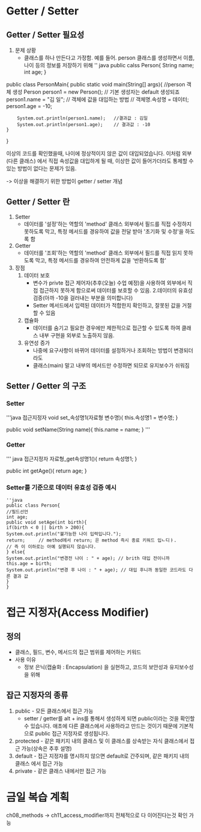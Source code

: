 # Getter / Setter
## Getter / Setter 필요성
1. 문제 상황
    - 클래스를 하나 만든다고 가정함. 예를 들어. person 클래스를 생성하면서
      이름, 나이 등의 정보를 저장하기 위해
      '' java
      public calss Person{
      String name;
      int age;
      }

public class PersonMain{
public static void main(String[] args){
//person 객체 생성
Person person1 = new Person(); // 기본 생성자는 default 생성되죠
person1.name = "김 일";   // 객체에 값을 대입하는 방법
// 객체명.속성명 = 데이터;
person1.age = -10;

        System.out.println(person1.name);   //결과값 : 김일
        System.out.println(person1.age);    // 결과값 : -10
    }
}

이상의 코드를 확인했을때, 나이에 정상적이지 않은 값이 대입되었습니다. 이처럼
외부 (다른 클래스) 에서 직접 속성값을 대입하게 될 때, 이상한 값이 들어가더라도
통제할 수 있는 방법이 없다는 문제가 있음.

-> 이상을 해결하기 위한 방법이 getter / setter 개념

## Getter / Setter 란
1. Setter
    - 데이터를 '설정'하는 역할의 'method' 클래스 외부에서 필드를 직접 수정하지
      못하도록 막고, 특정 메서드를 경유하여 값을 전달 받아 '초기화 및 수정'을
      하도록 함
2. Getter
    - 데이터를 '조회'하는 역할의 'method' 클래스 외부에서 필드를 직접 읽지
      못하도록 막고, 특정 메서드를 경유하여 안전하게 값을 '반환하도록 함'
3. 장점
    1. 데이터 보호
        - 변수가 privte 접근 제어자(추후(오늘) 수업 예정)을 사용하여 외부에서
          직접 접근하지 못하게 함으로써 데이터를 보호할 수 있음.
          2.데이터의 유효성 검증(아까 -10을 걸러내는 부분을 의미합니다)
        - Setter 메서드에서 입력된 데이터가 적합한지 확인하고, 잘못된 값을 거절할 수 있음
    3. 캡슐화
        - 데이터를 숨기고 필요한 경우에만 제한적으로 접근할 수 있도록 하여 클래스 내부 구현을
          외부로 노출하지 않음.
    4. 유연성 증가
        - 나중에 요구사항이 바뀌어 데이터를 설정하거나 조회하는 방법이 변경되더라도
        - 클래스(main) 말고 내부의 메서드만 수정하면 되므로 유지보수가 쉬워짐
## Setter / Getter 의 구조
### Setter
'''java
접근지정자 void set_속성명1(자료형 변수명){
this.속성명1 = 변수명;
}

public void setName(String name){
this.name = name;
}
'''
### Getter
''' java
접근지정자 자료형_get속성명1(){
return 속성명1;
}

public int getAge(){
return age;
}

### Setter를 기준으로 데이터 유효성 검증 예시
    ''java
    public class Person{
    //필드선언
    int age;
    public void setAge(int birth){
    if(birth < 0 || birth > 200){
    System.out.println("불가능한 나이 입력입니다.");
    return;     // method에서 return; 은 method 즉시 종료 키워드 입ㄴ디ㅏ.
    // 즉 이 이하로는 아예 실행되지 않습니다.
    } else{
    System.out.println("변경전 나이 : " + age); // brith 대입 전이니까
    this.age = birth;
    System.out.println("변경 후 나이 : " + age); // 대입 후니까 동일한 코드라도 다른 결과 값
    }
    }
    
# 접근 지정자(Access Modifier)
## 정의
- 클래스, 필드, 변수, 메서드의 접근 범위를 제어하는 키워드
- 사용 이유
  -  정보 은닉(캡슐화 : Encapsulation) 을 실현하고, 코드의 보안성과 유지보수성을 위해
## 잡근 지정자의 종류
1. public - 모든 클래스에서 접근 가능
    - setter / getter를 alt + ins를 통해서 생성하게 되면 public이라는 것을 확인할 수 있습니다.
        애초에 다른 클래스에서 사용하라고 만드는 것이기 때문에 기본적으로
        public 접근 지정자로 생성됩니다.
2. protected - 같은 패키지 내의 클래스 및 이 클래스를 상속받는 자식 클래스에서 접근 가능(상속은 추후 설명)
3. default - 접근 지정자를 명시하지 않으면 default로 간주되며, 같은 패키지 내의 클래스 에서 접근 가능
4. private - 같은 클래스 내에서만 접근 가능

# 금일 복습 계획
ch08_methods -> ch11_access_modifier까지 전체적으로 다 이어진다는것
확인 가능